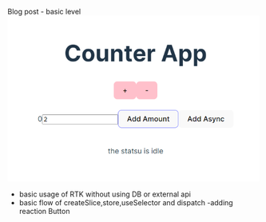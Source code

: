 Blog post - basic level<br />
![blog post](./img.png) 
- basic usage of RTK without using DB or external api
- basic flow of createSlice,store,useSelector and dispatch
-adding reaction Button